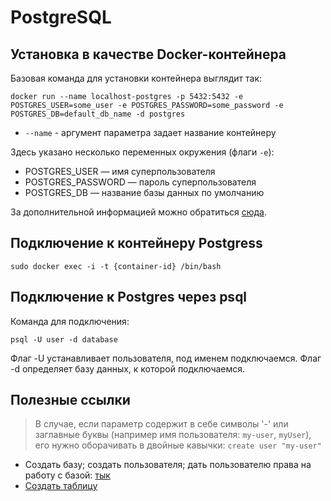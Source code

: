 # PostgreSQL

## Установка в качестве Docker-контейнера

Базовая команда для установки контейнера выглядит так:
```
docker run --name localhost-postgres -p 5432:5432 -e POSTGRES_USER=some_user -e POSTGRES_PASSWORD=some_password -e POSTGRES_DB=default_db_name -d postgres
```
- ```--name``` - аргумент параметра задает название контейнеру

Здесь указано несколько переменных окружения (флаги `-e`):
- POSTGRES_USER — имя суперпользователя
- POSTGRES_PASSWORD — пароль суперпользователя
- POSTGRES_DB — название базы данных по умолчанию

За дополнительной информацией можно обратиться [сюда](https://hub.docker.com/_/postgres).

## Подключение к контейнеру Postgress

```
sudo docker exec -i -t {container-id} /bin/bash
```

## Подключение к Postgres через psql

Команда для подключения:
```
psql -U user -d database
```
Флаг -U устанавливает пользователя, под именем подключаемся.
Флаг -d определяет базу данных, к которой подключаемся.

## Полезные ссылки

> В случае, если параметр содержит в себе символы '-' или заглавные буквы (например имя пользователя: `my-user`, `myUser`), его нужно оборачивать в двойные кавычки: `create user "my-user"` 

- Создать базу; создать пользователя; дать пользователю права на работу с базой: [тык](https://medium.com/coding-blocks/creating-user-database-and-adding-access-on-postgresql-8bfcd2f4a91e)
- [Создать таблицу](https://www.tutorialspoint.com/postgresql/postgresql_create_table.htm)
